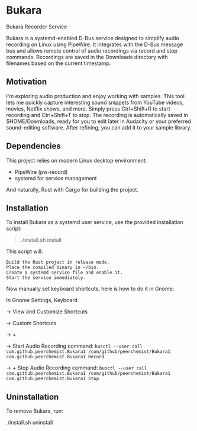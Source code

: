 # Bukara

Bukara Recorder Service

Bukara is a systemd-enabled D-Bus service designed to simplify audio recording on Linux using PipeWire. It integrates with the D-Bus message bus and allows remote control of audio recordings via record and stop commands. Recordings are saved in the Downloads directory with filenames based on the current timestamp.

## Motivation

I'm exploring audio production and enjoy working with samples. This tool lets me quickly capture interesting sound snippets from YouTube videos, movies, Netflix shows, and more. Simply press Ctrl+Shift+R to start recording and Ctrl+Shift+T to stop. The recording is automatically saved in $HOME/Downloads, ready for you to edit later in Audacity or your preferred sound-editing software. After refining, you can add it to your sample library.

## Dependencies

This project relies on modern Linux desktop environment:

* PipeWire (pw-record)
* systemd for service management

And naturally, Rust with Cargo for building the project.

## Installation

To install Bukara as a systemd user service, use the provided installation script:

> ./install.sh install

This script will:

    Build the Rust project in release mode.
    Place the compiled binary in ~/bin.
    Create a systemd service file and enable it.
    Start the service immediately.

Now manually set keyboard shortcuts, here is how to do it in Gnome:

In Gnome Settings, Keyboard

-> View and Customize Shortcuts

-> Custom Shortcuts

-> +

-> Start Audio Recording
command: ```busctl --user call com.github.peerchemist.Bukara1 /com/github/peerchemist/Bukara1 com.github.peerchemist.Bukara1 Record```

-> + Stop Audio Recording
command: ```busctl --user call com.github.peerchemist.Bukara1 /com/github/peerchemist/Bukara1 com.github.peerchemist.Bukara1 Stop```

## Uninstallation

To remove Bukara, run:

./install.sh uninstall